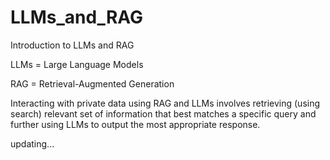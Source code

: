 # LLMs_and_RAG

Introduction to LLMs and RAG

LLMs = Large Language Models

RAG = Retrieval-Augmented Generation

Interacting with private data using RAG and LLMs involves retrieving (using search) relevant set of information that best matches a specific query and further using LLMs to output the most appropriate response.

updating...
